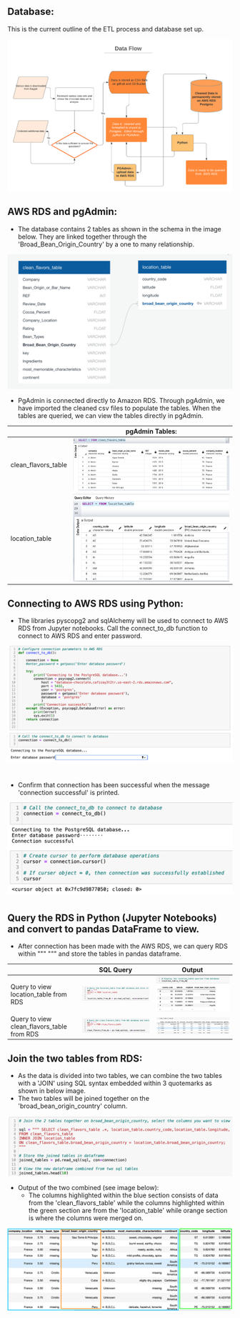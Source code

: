 ## Database:

This is the current outline of the ETL process and database set up. 

![data_flow_diagram](https://github.com/jilek/DataBootcampFinalProject/blob/main/Yan/Segment2/screenshots/data_flow_diagram.png)


## AWS RDS and pgAdmin: 

* The database contains 2 tables as shown in the schema in the image below. They are linked together through the 'Broad_Bean_Origin_Country' by a one to many relationship.

![Schema](https://github.com/jilek/DataBootcampFinalProject/blob/main/Yan/Segment2/screenshots/schema.png)

* PgAdmin is connected directly to Amazon RDS. Through pgAdmin, we have imported the cleaned csv files to populate the tables. When the tables are queried, we can view the tables directly in pgAdmin.

|   |      pgAdmin Tables:     |
|----------|:-------------:|
|clean_flavors_table |  ![clean_flavors](https://github.com/jilek/DataBootcampFinalProject/blob/main/Yan/Segment2/screenshots/clean_flavors_table_pdadmin.png) | 
| location_table |  ![loc_table](https://github.com/jilek/DataBootcampFinalProject/blob/main/Yan/Segment2/screenshots/location_table_pgadmin.png)  |  

## Connecting to AWS RDS using Python:

* The libraries pyscopg2 and sqlAlchemy will be used to connect to AWS RDS from Jupyter notebooks. Call the connect_to_db function to connect to AWS RDS and enter password.

![connect_to_rds](https://github.com/jilek/DataBootcampFinalProject/blob/main/Yan/Segment2/screenshots/connect_to_rds.png)

#
* Confirm that connection has been successful when the message 'connection successful' is printed.

![connect_success](https://github.com/jilek/DataBootcampFinalProject/blob/main/Yan/Segment2/screenshots/connection_confirmed.png)

#

## Query the RDS in Python (Jupyter Notebooks) and convert to pandas DataFrame to view.

* After connection has been made with the AWS RDS, we can query RDS within """ """ and store the tables in pandas dataframe.

|  |      SQL Query     |  Output |
|----------|:-------------:|:------:|
| Query to view location_table from RDS |![query_loc](https://github.com/jilek/DataBootcampFinalProject/blob/main/Yan/Segment2/screenshots/query_loc_table.png) |![output_loc](https://github.com/jilek/DataBootcampFinalProject/blob/main/Yan/Segment2/screenshots/rds_loc_table.png) |
| Query to view clean_flavors_table from RDS |![query_clean](https://github.com/jilek/DataBootcampFinalProject/blob/main/Yan/Segment2/screenshots/query_clean_flavors.png) |  ![clean_output](https://github.com/jilek/DataBootcampFinalProject/blob/main/Yan/Segment2/screenshots/rds_clean_flavors.png) |

## Join the two tables from RDS:

* As the data is divided into two tables, we can combine the two tables with a 'JOIN' using SQL syntax embedded within 3 quotemarks as shown in below image.
* The two tables will be joined together on the 'broad_bean_origin_country' column.

![sql_join_tables_code](https://github.com/jilek/DataBootcampFinalProject/blob/main/Segment2_Deliverable/Images/Query2tablesForMerge.png)

* Output of the two combined (see image below):
    * The columns highlighted within the blue section consists of data from the 'clean_flavors_table' while the columns highlighted within the green section are from the 'location_table' while orange section is where the columns were merged on.

![joined_tables](https://github.com/jilek/DataBootcampFinalProject/blob/main/Segment2_Deliverable/Images/joined_tables.png)






